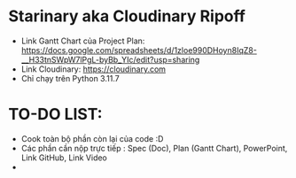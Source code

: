 # Starinary aka Cloudinary Ripoff
- Link Gantt Chart của Project Plan: https://docs.google.com/spreadsheets/d/1zloe990DHoyn8IqZ8-__H33tnSWpW7lPgL-byBb_YIc/edit?usp=sharing
- Link Cloudinary: https://cloudinary.com
- Chỉ chạy trên Python 3.11.7

# TO-DO LIST:
- Cook toàn bộ phần còn lại của code :D
- Các phần cần nộp trực tiếp : Spec (Doc), Plan (Gantt Chart), PowerPoint, Link GitHub, Link Video
- 
